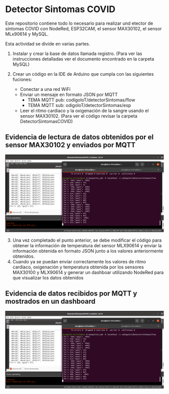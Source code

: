 # Detector Sintomas COVID
Este repositorio contiene todo lo necesario para realizar und etector de síntomas COVID con NodeRed, ESP32CAM, el sensor MAX30102, el sensor MLx90614 y MySQL. 

Esta actividad se divide en varias partes.

1. Instalar y crear la base de datos llamada registro. (Para ver las instrucciones detalladas ver el documento encontrado en la carpeta MySQL)

2. Crear un código en la IDE de Arduino que cumpla con las siguientes fuciones:
    - Conectar a una red WiFi
    - Enviar un mensaje en formato JSON por MQTT
        - TEMA MQTT pub: codigoIoT/detectorSintomas/flow
        - TEMA MQTT sub: odigoIoT/detectorSintomas/esp
    - Leer el ritmo cardiaco y la oxigenación de la sangre usando el sensor MAX30102. (Para ver el código revisar la carpeta DetectorSintomasCOVID)

## Evidencia de lectura de datos obtenidos por el sensor MAX30102 y enviados por MQTT
![Datos enviados por MQTT](https://github.com/Alejandro-Dom/Detector_Sintomas_COVID/blob/main/Imagenes/Valores_MQTT_max30102) 

3. Una vez completado el punto anterior, se debe modificar el código para obtener la información de temperatura del sensor MLX90614 y enviar la información obtenida en formato JSON junto a los valores anteriormente obtenidos.
4. Cuando ya se puedan enviar correctamente los valores de ritmo cardíaco, oxigenación y temperatura obtenida por los sensores MAX30100 y MLX90614 y generar un dashboar utilizando NodeRed para que visualizar los datos obtenidos

## Evidencia de datos recibidos por MQTT y mostrados en un dashboard
![Datos mostrados en un dashboard](https://github.com/Alejandro-Dom/Detector_Sintomas_COVID/blob/main/Imagenes/Valores_MQTT_max30102) 

